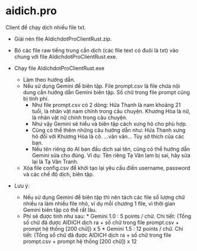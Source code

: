 # aidich.pro

Client để chạy dịch nhiều file txt.

- Giải nén file AIdichdotProClientRust.zip.
- Bỏ các file raw tiếng trung cần dịch (các file text có đuôi là txt) vào chung với file AIdichdotProClientRust.exe.
- Chạy file AIdichdotProClientRust.exe
     + Làm theo hướng dẫn.
     + Nếu sử dụng Gemini để biên tập. File prompt.csv là file chứa nội dung cần hướng dẫn Gemini biên tập. Số chữ trong file prompt cũng bị tính phí.
          * Như file prompt.csv có 2 dòng:
               Hứa Thanh là nam khoảng 21 tuổi, là nhân vật nam chính trong câu chuyện.
               Khương Hòa là nữ, là nhân vật nữ chính trong câu chuyện.
          * Như vậy Gemini sẽ hiểu và biên tập cách xưng hô cho phù hợp.
          * Cũng có thể thêm những câu hướng dẫn như:
               Hứa Thanh xưng hô đối với Khương Hòa là cô.
               ...vân vân... Tùy sở thích của các bạn.
          * Nếu tên riêng do AI ban đầu dịch sai tên, cũng có thể hướng dẫn Gemini sửa cho đúng.
               Ví dụ: Tên riêng Tạ Vân lam bị sai, hãy sửa lại là Tạ Vân Tranh.
    + Xóa file config.csv để khởi tạo lại yêu cầu điền username, password và các chế độ dịch, biên tập.


- Lưu ý:
    + Nếu sử dụng Gemini để biên tập thì nên tách các file số lượng chữ nhiều ra làm nhiều file nhỏ, ví dụ mỗi chương 1 file, vì thời gian Gemini biên tập có thể rất lâu.
    + Phí sẽ được tính như sau:
          * Gemini 1.0 : 5 points / chữ. Chi tiết: (Tổng số chữ đã được AIDICH dịch ra + số chữ trong file prompt.csv + prompt hệ thống [200 chữ]) x 5
          * Gemini 1.5 : 12 points / chữ. Chi tiết: (Tổng số chữ đã được AIDICH dịch ra + số chữ trong file prompt.csv + prompt hệ thống [200 chữ]) x 12

